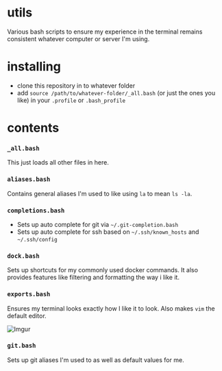 # utils
Various bash scripts to ensure my experience in the terminal remains consistent whatever computer or server I'm using.

# installing

* clone this repository in to whatever folder
* add `source /path/to/whatever-folder/_all.bash` (or just the ones you like) in your `.profile` or `.bash_profile`

# contents

### `_all.bash`

This just loads all other files in here.

### `aliases.bash`

Contains general aliases I'm used to like using `la` to mean `ls -la`.

### `completions.bash`

* Sets up auto complete for git via `~/.git-completion.bash`
* Sets up auto complete for ssh based on `~/.ssh/known_hosts` and `~/.ssh/config`

### `dock.bash`

Sets up shortcuts for my commonly used docker commands. It also provides features like filtering and formatting the way i like it.

### `exports.bash`

Ensures my terminal looks exactly how I like it to look. Also makes `vim` the default editor.

![Imgur](https://i.imgur.com/IiLmAXF.png)

### `git.bash`

Sets up git aliases I'm used to as well as default values for me.
